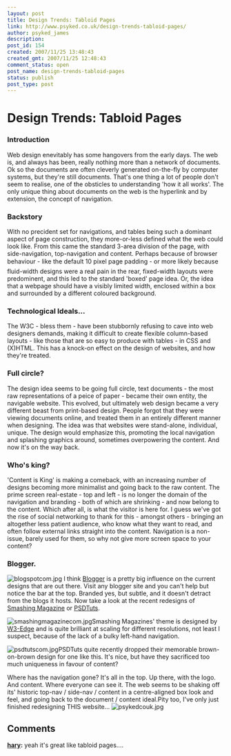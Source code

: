 ```yaml
---
layout: post
title: Design Trends: Tabloid Pages
link: http://www.psyked.co.uk/design-trends-tabloid-pages/
author: psyked_james
description: 
post_id: 154
created: 2007/11/25 13:48:43
created_gmt: 2007/11/25 12:48:43
comment_status: open
post_name: design-trends-tabloid-pages
status: publish
post_type: post
---
```


# Design Trends: Tabloid Pages

### Introduction

Web design enevitably has some hangovers from the early days. The web is, and always has been, really nothing more than a network of documents. Ok so the documents are often cleverly generated on-the-fly by computer systems, but they're still documents. That's one thing a lot of people don't seem to realise, one of the obsticles to understanding 'how it all works'. The only unique thing about documents on the web is the hyperlink and by extension, the concept of navigation. 

### Backstory

With no precident set for navigations, and tables being such a dominant aspect of page construction, they more-or-less defined what the web could look like. From this came the standard 3-area division of the page, with side-navigation, top-navigation and content. Perhaps because of browser behaviour - like the default 10 pixel page padding - or more likely because fluid-width designs were a real pain in the rear, fixed-width layouts were predominent, and this led to the standard 'boxed' page idea. Or, the idea that a webpage should have a visibly limited width, enclosed within a box and surrounded by a different coloured background. 

### Technological Ideals…

The W3C - bless them - have been stubbornly refusing to cave into web designers demands, making it difficult to create flexible column-based layouts - like those that are so easy to produce with tables - in CSS and (X)HTML. This has a knock-on effect on the design of websites, and how they're treated. 

### Full circle?

The design idea seems to be going full circle, text documents - the most raw representations of a peice of paper - became their own entity, the navigable website. This evolved, but ultimately web design became a very different beast from print-based design. People forgot that they were viewing documents online, and treated them in an entirely different manner when designing. The idea was that websites were stand-alone, individual, unique. The design would emphasize this, promoting the local navigation and splashing graphics around, sometimes overpowering the content. And now it's on the way back. 

### Who's king?

'Content is King' is making a comeback, with an increasing number of designs becoming more minimalist and going back to the raw content. The prime screen real-estate - top and left - is no longer the domain of the navigation and branding - both of which are shrinking - and now belong to the content. Which after all, is what the visitor is here for. I guess we've got the rise of social networking to thank for this - amongst others - bringing an altogether less patient audience, who know what they want to read, and often follow external links straight into the content. Navigation is a non-issue, barely used for them, so why not give more screen space to your content? 

### Blogger.

![blogspotcom.jpg](http://uploads.psyked.co.uk/2007/11/blogspotcom.jpg) I think [Blogger](www.blogger.com) is a pretty big influence on the current designs that are out there. Visit any blogger site and you can't help but notice the bar at the top. Branded yes, but subtle, and it doesn't detract from the blogs it hosts. Now take a look at the recent redesigns of [Smashing Magazine](http://www.smashingmagazine.com) or [PSDTuts](http://www.psdtuts.com). 

![smashingmagazinecom.jpg](http://uploads.psyked.co.uk/2007/11/smashingmagazinecom.jpg)Smashing Magazines' theme is designed by [W3-Edge](http://w3-markup.com/) and is quite brilliant at scaling for different resolutions, not least I suspect, because of the lack of a bulky left-hand navigation. 

![psdtutscom.jpg](http://uploads.psyked.co.uk/2007/11/psdtutscom.jpg)PSDTuts quite recently dropped their memorable brown-on-brown design for one like this. It's nice, but have they sacrificed too much uniqueness in favour of content? 

Where has the navigation gone? It's all in the top. Up there, with the logo. And content. Where everyone can see it. The web seems to be shaking off its' historic top-nav / side-nav / content in a centre-aligned box look and feel, and going back to the document / content ideal.Pity too, I've only just finished redesigning THIS website… ![psykedcouk.jpg](http://uploads.psyked.co.uk/2007/11/psykedcouk.jpg)

## Comments

**[hary](#259 "2010-03-29 15:43:57"):** yeah it's great like tabloid pages....

